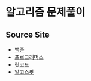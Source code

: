 # 알고리즘 문제풀이

## Source Site

- [백준](https://www.acmicpc.net)
- [프로그래머스](https://programmers.co.kr/learn/challenges)
- [릿코드](https://leetcode.com/)
- [알고스팟](https://www.algospot.com/)

